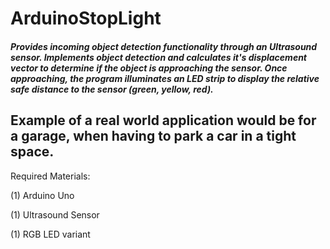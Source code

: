 # ArduinoStopLight

##### Provides incoming object detection functionality through an Ultrasound sensor. Implements object detection and calculates it's displacement vector to determine if the object is approaching the sensor. Once approaching, the program illuminates an LED strip to display the relative safe distance to the sensor (green, yellow, red).

Example of a real world application would be for a garage, when having to park a car in a tight space.
---

Required Materials:

  (1) Arduino Uno
  
  (1) Ultrasound Sensor
  
  (1) RGB LED variant
